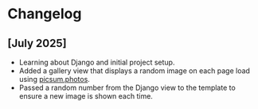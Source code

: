 # Changelog

## [July 2025]
- Learning about Django and initial project setup.
- Added a gallery view that displays a random image on each page load using [picsum.photos](https://picsum.photos).
- Passed a random number from the Django view to the template to ensure a new image is shown each time.
